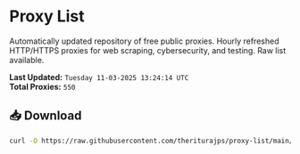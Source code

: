 # Proxy List

Automatically updated repository of free public proxies. Hourly refreshed HTTP/HTTPS proxies for web scraping, cybersecurity, and testing. Raw list available.

**Last Updated:** `Tuesday 11-03-2025 13:24:14 UTC`  
**Total Proxies:** `550`

## 📥 Download
```bash
curl -O https://raw.githubusercontent.com/theriturajps/proxy-list/main/proxies.txt
